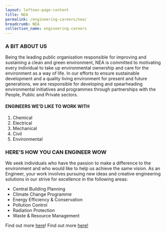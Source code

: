 ```yaml
---
layout: leftnav-page-content
title: NEA
permalink: /engineering-careers/nea/
breadcrumb: NEA
collection_name: engineering-careers
---
```


### A BIT ABOUT US
Being the leading public organisation responsible for improving and sustaining a clean and green environment, NEA is committed to motivating every individual to take up environmental ownership and care for the environment as a way of life. In our efforts to ensure sustainable development and a quality living environment for present and future generations, we are responsible for developing and spearheading environmental initiatives and programmes through partnerships with the People, Public and Private sectors.

#### ENGINEERS WE’D LIKE TO WORK WITH
1. Chemical
2. Electrical
3. Mechanical
4. Civil
5. Environmental

### HERE’S HOW YOU CAN ENGINEER WOW
We seek individuals who have the passion to make a difference to the environment and who would like to help us achieve the same vision. As an Engineer, your work involves pursuing new ideas and creative engineering solutions in our strive for excellence in the following areas:

- Central Building Planning
- Climate Change Programme
- Energy Efficiency & Conservation
- Pollution Control
- Radiation Protection
- Waste & Resource Management

Find out more [here](https://www.nea.gov.sg/corporate-functions/who-we-are/careers/job-opportunities)!
Find out more <a href="https://career.dso.org.sg/career-openings/index.html" target="_blank">here!</a>
